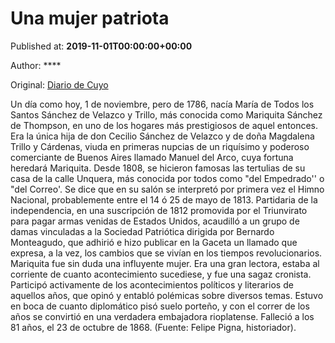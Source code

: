 
# Una mujer patriota

Published at: **2019-11-01T00:00:00+00:00**

Author: ****

Original: [Diario de Cuyo](https://www.diariodecuyo.com.ar/cartasdellector/Una-mujer-patriota-20191031-0059.html)

Un día como hoy, 1 de noviembre, pero de 1786, nacía María de Todos los Santos Sánchez de Velazco y Trillo, más conocida como Mariquita Sánchez de Thompson, en uno de los hogares más prestigiosos de aquel entonces. Era la única hija de don Cecilio Sánchez de Velazco y de doña Magdalena Trillo y Cárdenas, viuda en primeras nupcias de un riquísimo y poderoso comerciante de Buenos Aires llamado Manuel del Arco, cuya fortuna heredará Mariquita. Desde 1808, se hicieron famosas las tertulias de su casa de la calle Unquera, más conocida por todos como "del Empedrado'' o "del Correo'. Se dice que en su salón se interpretó por primera vez el Himno Nacional, probablemente entre el 14 ó 25 de mayo de 1813. Partidaria de la independencia, en una suscripción de 1812 promovida por el Triunvirato para pagar armas venidas de Estados Unidos, acaudilló a un grupo de damas vinculadas a la Sociedad Patriótica dirigida por Bernardo Monteagudo, que adhirió e hizo publicar en la Gaceta un llamado que expresa, a la vez, los cambios que se vivían en los tiempos revolucionarios. Mariquita fue sin duda una influyente mujer. Era una gran lectora, estaba al corriente de cuanto acontecimiento sucediese, y fue una sagaz cronista. Participó activamente de los acontecimientos políticos y literarios de aquellos años, que opinó y entabló polémicas sobre diversos temas. Estuvo en boca de cuanto diplomático pisó suelo porteño, y con el correr de los años se convirtió en una verdadera embajadora rioplatense. Falleció a los 81 años, el 23 de octubre de 1868. (Fuente: Felipe Pigna, historiador).
